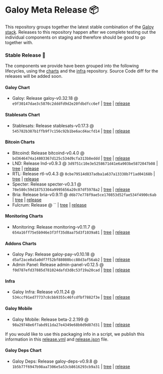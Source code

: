 # Galoy Meta Release 📦

This repository groups together the latest stable combination of the [Galoy stack](https://github.com/GaloyMoney/awesome-galoy#tech-components).
Releases to this repository happen after we complete testing out the individual components on staging and therefore should be good to go together with.

### Stable Release 🎉

The components we provide have been grouped into the following lifecycles, using the [charts](https://github.com/GaloyMoney/charts) and the [infra](https://github.com/GaloyMoney/galoy-infra) repository.
Source Code diff for the releases will be added soon.

#### Galoy Chart
- Galoy: Release galoy-v0.32.18 @ `e9f30147dae3c5870c2dddfd9d2e20fdbdfcc6ef` | [tree](https://github.com/GaloyMoney/charts/tree/e9f30147dae3c5870c2dddfd9d2e20fdbdfcc6ef/charts/galoy) | [release](https://github.com/GaloyMoney/charts/releases/tag/galoy-v0.32.18)

#### Stablesats Chart
- Stablesats: Release stablesats-v0.17.3 @ `545782b387b1ffb9f7c156c92b1be6acd4acfd14` | [tree](https://github.com/GaloyMoney/charts/tree/545782b387b1ffb9f7c156c92b1be6acd4acfd14/charts/stablesats) | [release](https://github.com/GaloyMoney/charts/releases/tag/stablesats-v0.17.3)

#### Bitcoin Charts
- Bitcoind: Release bitcoind-v0.4.0 @ `bd3646474a14803367d125c534d9cfa313b8eddd` | [tree](https://github.com/GaloyMoney/charts/tree/bd3646474a14803367d125c534d9cfa313b8eddd/charts/bitcoind) | [release](https://github.com/GaloyMoney/charts/releases/tag/bitcoind-v0.4.0)
- LND: Release lnd-v0.9.3 @ `3d9751c10e3e5258671d41e6a903be5872047b08` | [tree](https://github.com/GaloyMoney/charts/tree/3d9751c10e3e5258671d41e6a903be5872047b08/charts/lnd) | [release](https://github.com/GaloyMoney/charts/releases/tag/lnd-v0.9.3)
- RTL: Release rtl-v0.4.3 @ `0cbe79514d837adba1a637a13338b7f1ad04168b` | [tree](https://github.com/GaloyMoney/charts/tree/0cbe79514d837adba1a637a13338b7f1ad04168b/charts/rtl) | [release](https://github.com/GaloyMoney/charts/releases/tag/rtl-v0.4.3)
- Specter: Release specter-v0.3.1 @ `78e580c59d18753304a9995656a20c07df5978a2` | [tree](https://github.com/GaloyMoney/charts/tree/78e580c59d18753304a9995656a20c07df5978a2/charts/specter) | [release](https://github.com/GaloyMoney/charts/releases/tag/specter-v0.3.1)
- Bria: Release bria-v0.9.11 @ `d6b77e778f9ae5ce170853d52fae534f4900c6ab` | [tree](https://github.com/GaloyMoney/charts/tree/d6b77e778f9ae5ce170853d52fae534f4900c6ab/charts/bria) | [release](https://github.com/GaloyMoney/charts/releases/tag/bria-v0.9.11)
- Fulcrum: Release  @ `` | [tree](https://github.com/GaloyMoney/charts/tree//charts/fulcrum) | [release](https://github.com/GaloyMoney/charts/releases/tag/)

#### Monitoring Charts
- Monitoring: Release monitoring-v0.11.7 @ `654a16ff75e5b946e3f3ff35d8aa75d3f1039a81` | [tree](https://github.com/GaloyMoney/charts/tree/654a16ff75e5b946e3f3ff35d8aa75d3f1039a81/charts/monitoring) | [release](https://github.com/GaloyMoney/charts/releases/tag/monitoring-v0.11.7)

#### Addons Charts
- Galoy Pay: Release galoy-pay-v0.10.18 @ `d5af2ace0a5a0df7f52bf88080bcc88d3af56ab2` | [tree](https://github.com/GaloyMoney/charts/tree/d5af2ace0a5a0df7f52bf88080bcc88d3af56ab2/charts/galoy-pay) | [release](https://github.com/GaloyMoney/charts/releases/tag/galoy-pay-v0.10.18)
- Admin Panel: Release admin-panel-v0.12.5 @ `f0d787efd37885d781024dafd3d8c53f19a20cad` | [tree](https://github.com/GaloyMoney/charts/tree/f0d787efd37885d781024dafd3d8c53f19a20cad/charts/admin-panel) | [release](https://github.com/GaloyMoney/charts/releases/tag/admin-panel-v0.12.5)

#### Infra

- Galoy Infra: Release v0.11.24 @ `534ccf91ed77737c8cbb9355c46fcdfbf7882f3e` | [tree](https://github.com/GaloyMoney/galoy-infra/tree/534ccf91ed77737c8cbb9355c46fcdfbf7882f3e) | [release](https://github.com/GaloyMoney/galoy-infra/releases/tag/v0.11.24)

#### Galoy Mobile

- Galoy Mobile: Release beta-2.2.199 @ `98a29748e6f7abd911da27e4349e68b0d9d87d31` | [tree](https://github.com/GaloyMoney/galoy-mobile/tree/98a29748e6f7abd911da27e4349e68b0d9d87d31) | [release](https://github.com/GaloyMoney/galoy-mobile/releases/tag/beta-2.2.199)

If you would like to use this packaging info in a script, we publish this information in this [release.yml](./release.yml) and [release.json](./release.json) file.

#### Galoy Deps Chart
- Galoy Deps: Release galoy-deps-v0.9.8 @ `1b5b77f6947b98aa7306e5a53cb8616293cb9a31` | [tree](https://github.com/GaloyMoney/charts/tree/1b5b77f6947b98aa7306e5a53cb8616293cb9a31/charts/galoy-deps) | [release](https://github.com/GaloyMoney/charts/releases/tag/galoy-deps-v0.9.8)
